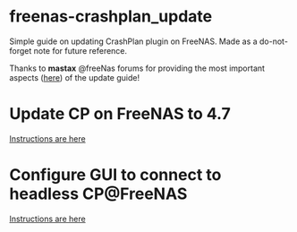 # freenas-crashplan_update
Simple guide on updating CrashPlan plugin on FreeNAS. Made as a do-not-forget note for future reference.

Thanks to **mastax** @freeNas forums for providing the most important aspects ([here](https://forums.freenas.org/index.php?threads/crashplan-not-updating.40374/#post-254182)) of the update guide!

# Update CP on FreeNAS to 4.7

[Instructions are here](../blob/master/update_to_4.7.md)

# Configure GUI to connect to headless CP@FreeNAS

[Instructions are here](../blob/master/configure_headless_access.md)
